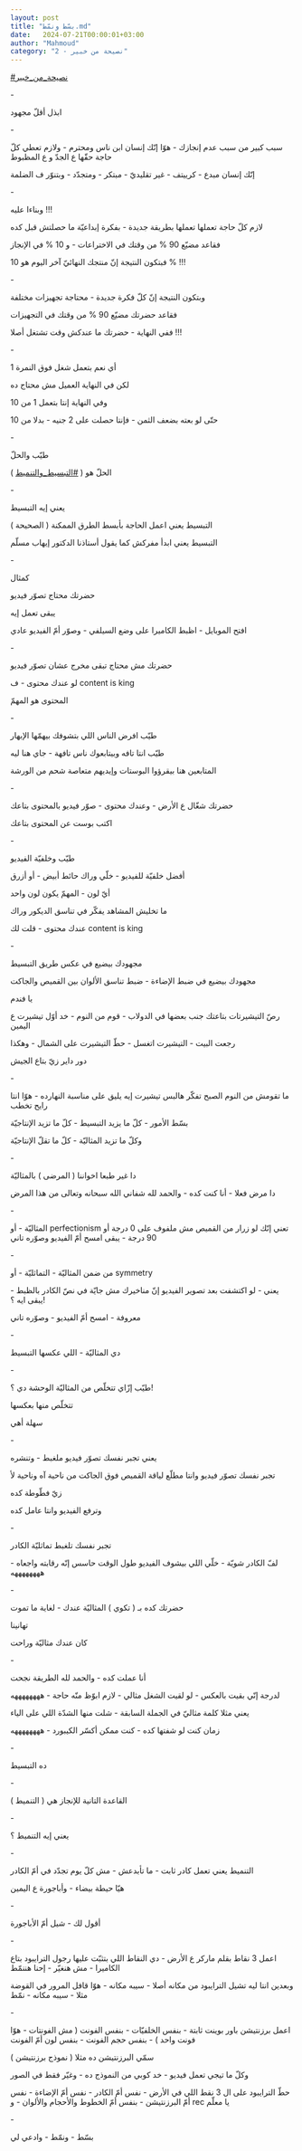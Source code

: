 ```yaml
---
layout: post
title: "بسّط ونمّط.md"
date:   2024-07-21T00:00:01+03:00
author: "Mahmoud"
category: "2 - نصيحة من خبير"
---
```

[<u>\#نصيحة_من_خبير</u>](https://www.facebook.com/hashtag/%D9%86%D8%B5%D9%8A%D8%AD%D8%A9_%D9%85%D9%86_%D8%AE%D8%A8%D9%8A%D8%B1?__eep__=6&__cft__%5b0%5d=AZUSo2L7DOz5961hv3MDlu5NZthWLl-XYzfNidRKr9DCP6VyEwPPBjynTTKXpSvh8GhaW1T36FOSY4FTW9CUdQlKt0n7lu1nUFoOUqyxUuIJOZipUlvSrxhf-FGqBB6JCpR0h7cXbE92kUXBB3Mg_QXMpdDY4SYJpreMIbEvKuGYBw&__tn__=*NK-R)

\-

ابذل أقلّ مجهود

\-

سبب كبير من سبب عدم إنجازك - هوّا إنّك إنسان ابن ناس
ومحترم - ولازم تعطي كلّ حاجة حقّها ع الجدّ و ع المظبوط

إنّك إنسان مبدع - كرييتف - غير تقليديّ - مبتكر - ومتجدّد -
وبتنوّر ف الضلمة

\-

وبناءا عليه !!!

لازم كلّ حاجة تعملها تعملها بطريقة جديدة - بفكرة إبداعيّة
ما حصلتش قبل كده

فقاعد مضيّع 90 % من وقتك في الاختراعات - و 10 % في
الإنجاز

فبتكون النتيجة إنّ منتجك النهائيّ آخر اليوم هو 10 %
!!!

\-

وبتكون النتيجة إنّ كلّ فكرة جديدة - محتاجة تجهيزات
مختلفة

فقاعد حضرتك مضيّع 90 % من وقتك في التجهيزات

ففي النهاية - حضرتك ما عندكش وقت تشتغل أصلا !!!

\-

أي نعم بتعمل شغل فوق النمرة 1

لكن في النهاية العميل مش محتاج ده

وفي النهاية إنتا بتعمل 1 من 10

حتّى لو بعته بضعف الثمن - فإنتا حصلت على 2 جنيه - بدلا من
10

\-

طيّب والحلّ

الحلّ هو (
[<u>\#التبسيط_والتنميط</u>](https://www.facebook.com/hashtag/%D8%A7%D9%84%D8%AA%D8%A8%D8%B3%D9%8A%D8%B7_%D9%88%D8%A7%D9%84%D8%AA%D9%86%D9%85%D9%8A%D8%B7?__eep__=6&__cft__%5b0%5d=AZUSo2L7DOz5961hv3MDlu5NZthWLl-XYzfNidRKr9DCP6VyEwPPBjynTTKXpSvh8GhaW1T36FOSY4FTW9CUdQlKt0n7lu1nUFoOUqyxUuIJOZipUlvSrxhf-FGqBB6JCpR0h7cXbE92kUXBB3Mg_QXMpdDY4SYJpreMIbEvKuGYBw&__tn__=*NK-R)
)

\-

يعني إيه التبسيط

التبسيط يعني اعمل الحاجة بأبسط الطرق الممكنة (
الصحيحة )

التبسيط يعني ابدأ مفركش كما يقول أستاذنا الدكتور إيهاب
مسلّم

\-

كمثال

حضرتك محتاج تصوّر فيديو

يبقى تعمل إيه

افتح الموبايل - اظبط الكاميرا على وضع السيلفي - وصوّر أمّ
الفيديو عادي

\-

حضرتك مش محتاج تبقى مخرج عشان تصوّر فيديو

لو عندك محتوى - ف content is king

المحتوى هو المهمّ

\-

طيّب افرض الناس اللي بتشوفك بيهمّها الإبهار

طيّب انتا تافه وبيتابعوك ناس تافهة - جاي هنا ليه

المتابعين هنا بيقرؤوا البوستات وإيديهم متعاصة شحم من
الورشة

\-

حضرتك شغّال ع الأرض - وعندك محتوى - صوّر فيديو بالمحتوى
بتاعك

اكتب بوست عن المحتوى بتاعك

\-

طيّب وخلفيّة الفيديو

أفضل خلفيّة للفيديو - خلّي وراك حائط أبيض - أو أزرق

أيّ لون - المهمّ يكون لون واحد

ما تخليش المشاهد يفكّر في تناسق الديكور وراك

عندك محتوى - قلت لك content is king

\-

مجهودك بيضيع في عكس طريق التبسيط

مجهودك بيضيع في ضبط الإضاءة - ضبط تناسق الألوان بين
القميص والجاكت

يا فندم

رصّ التيشيرتات بتاعتك جنب بعضها في الدولاب - قوم من
النوم - خد أوّل تيشيرت ع اليمين

رجعت البيت - التيشيرت اتغسل - حطّ التيشيرت على الشمال -
وهكذا

دور داير زيّ بتاع الجيش

\-

ما تقومش من النوم الصبح تفكّر هالبس تيشيرت إيه يليق على
مناسبة النهارده - هوّا انتا رايح تخطب

بسّط الأمور - كلّ ما يزيد التبسيط - كلّ ما تزيد
الإنتاجيّة

وكلّ ما تزيد المثاليّة - كلّ ما تقلّ الإنتاجيّة

\-

دا غير طبعا اخواننا ( المرضى ) بالمثاليّة

دا مرض فعلا - أنا كنت كده - والحمد لله شفاني الله سبحانه
وتعالى من هذا المرض

\-

المثاليّة - أو perfectionism تعني
إنّك لو زرار من القميص مش ملفوف على 0 درجة أو 90 درجة - يبقى امسح أمّ
الفيديو وصوّره تاني

\-

من ضمن المثاليّة - التماثليّة - أو symmetry

يعني - لو اكتشفت بعد تصوير الفيديو إنّ مناخيرك مش جايّة في
نصّ الكادر بالظبط - يبقى ايه ؟!

معروفة - امسح أمّ الفيديو - وصوّره تاني

\-

دي المثاليّة - اللي عكسها التبسيط

\-

طيّب إزّاي تتخلّص من المثاليّة الوحشة دي ؟!

تتخلّص منها بعكسها

سهلة أهي

\-

يعني تجبر نفسك تصوّر فيديو ملغبط - وتنشره

تجبر نفسك تصوّر فيديو وانتا مطلّع لياقة القميص فوق الجاكت
من ناحية آه وناحية لأ

زيّ فطّوطة كده

وترفع الفيديو وانتا عامل كده

\-

تجبر نفسك تلغبط تماثليّة الكادر

لفّ الكادر شويّة - خلّي اللي بيشوف الفيديو طول الوقت حاسس
إنّه رقابته واجعاه - ههههههههه

\-

حضرتك كده بـ ( تكوي ) المثاليّة عندك - لغاية ما
تموت

تهانينا

كان عندك مثاليّة وراحت

\-

أنا عملت كده - والحمد لله الطريقة نجحت

لدرجة إنّي بقيت بالعكس - لو لقيت الشغل مثالي -
لازم ابوّظ منّه حاجة - ههههههههه

يعني مثلا كلمة مثاليّ في الجملة السابقة - شلت منها الشدّة
اللي على الياء

زمان كنت لو شفتها كده - كنت ممكن أكسّر الكيبورد -
ههههههههه

\-

ده التبسيط

\-

القاعدة التانية للإنجاز هي ( التنميط )

\-

يعني إيه التنميط ؟

\-

التنميط يعني تعمل كادر ثابت - ما تأبدعش - مش كلّ يوم تجدّد
في أمّ الكادر

هيّا حيطة بيضاء - وأباجورة ع اليمين

\-

أقول لك - شيل أمّ الأباجورة

\-

اعمل 3 نقاط بقلم ماركر ع الأرض - دي النقاط اللي بتثبّت
عليها رجول الترايبود بتاع الكاميرا - مش هنغيّر - إحنا هننمّط

وبعدين انتا ليه تشيل الترايبود من مكانه أصلا - سيبه
مكانه - هوّا قافل المرور في القوضة مثلا - سيبه مكانه - نمّط

\-

اعمل برزنتيشن باور بوينت ثابتة - بنفس الخلفيّات - بنفس
الفونت ( مش الفونتات - هوّا فونت واحد ) - بنفس حجم الفونت - بنفس لون أمّ
الفونت

سمّي البرزنتيشن ده مثلا ( نموذج برزنتيشن )

وكلّ ما تيجي تعمل فيديو - خد كوبي من النموذج ده - وغيّر
فقط في الصور

حطّ الترايبود على ال 3 نقط اللي في الأرض - نفس أمّ
الكادر - نفس أمّ الإضاءة - نفس أمّ البرزنتيشن - بنفس أمّ الخطوط والأحجام
والألوان - و rec يا معلّم

\-

بسّط - ونمّط - وادعي لي
